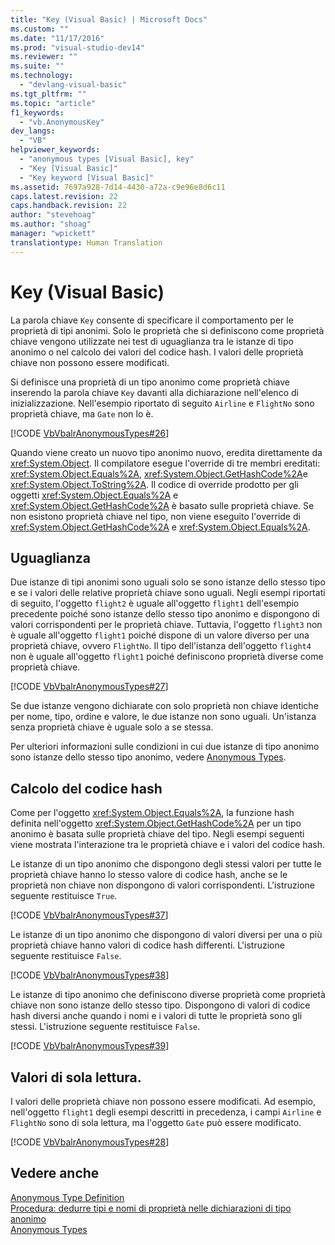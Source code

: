 ```yaml
---
title: "Key (Visual Basic) | Microsoft Docs"
ms.custom: ""
ms.date: "11/17/2016"
ms.prod: "visual-studio-dev14"
ms.reviewer: ""
ms.suite: ""
ms.technology: 
  - "devlang-visual-basic"
ms.tgt_pltfrm: ""
ms.topic: "article"
f1_keywords: 
  - "vb.AnonymousKey"
dev_langs: 
  - "VB"
helpviewer_keywords: 
  - "anonymous types [Visual Basic], key"
  - "Key [Visual Basic]"
  - "Key keyword [Visual Basic]"
ms.assetid: 7697a928-7d14-4430-a72a-c9e96e8d6c11
caps.latest.revision: 22
caps.handback.revision: 22
author: "stevehoag"
ms.author: "shoag"
manager: "wpickett"
translationtype: Human Translation
---
```

# Key (Visual Basic)
La parola chiave `Key` consente di specificare il comportamento per le proprietà di tipi anonimi.  Solo le proprietà che si definiscono come proprietà chiave vengono utilizzate nei test di uguaglianza tra le istanze di tipo anonimo o nel calcolo dei valori del codice hash.  I valori delle proprietà chiave non possono essere modificati.  
  
 Si definisce una proprietà di un tipo anonimo come proprietà chiave inserendo la parola chiave `Key` davanti alla dichiarazione nell'elenco di inizializzazione.  Nell'esempio riportato di seguito `Airline` e `FlightNo` sono proprietà chiave, ma `Gate` non lo è.  
  
 [!CODE [VbVbalrAnonymousTypes#26](../CodeSnippet/VS_Snippets_VBCSharp/VbVbalrAnonymousTypes#26)]  
  
 Quando viene creato un nuovo tipo anonimo nuovo, eredita direttamente da <xref:System.Object>.  Il compilatore esegue l'override di tre membri ereditati: <xref:System.Object.Equals%2A>, <xref:System.Object.GetHashCode%2A>e <xref:System.Object.ToString%2A>.  Il codice di override prodotto per gli oggetti <xref:System.Object.Equals%2A> e <xref:System.Object.GetHashCode%2A> è basato sulle proprietà chiave.  Se non esistono proprietà chiave nel tipo, non viene eseguito l'override di <xref:System.Object.GetHashCode%2A> e <xref:System.Object.Equals%2A>.  
  
## Uguaglianza  
 Due istanze di tipi anonimi sono uguali solo se sono istanze dello stesso tipo e se i valori delle relative proprietà chiave sono uguali.  Negli esempi riportati di seguito, l'oggetto `flight2` è uguale all'oggetto `flight1` dell'esempio precedente poiché sono istanze dello stesso tipo anonimo e dispongono di valori corrispondenti per le proprietà chiave.  Tuttavia, l'oggetto `flight3` non è uguale all'oggetto `flight1` poiché dispone di un valore diverso per una proprietà chiave, ovvero `FlightNo`.  Il tipo dell'istanza dell'oggetto `flight4` non è uguale all'oggetto `flight1` poiché definiscono proprietà diverse come proprietà chiave.  
  
 [!CODE [VbVbalrAnonymousTypes#27](../CodeSnippet/VS_Snippets_VBCSharp/VbVbalrAnonymousTypes#27)]  
  
 Se due istanze vengono dichiarate con solo proprietà non chiave identiche per nome, tipo, ordine e valore, le due istanze non sono uguali.  Un'istanza senza proprietà chiave è uguale solo a se stessa.  
  
 Per ulteriori informazioni sulle condizioni in cui due istanze di tipo anonimo sono istanze dello stesso tipo anonimo, vedere [Anonymous Types](../../../visual-basic/programming-guide/language-features/objects-and-classes/anonymous-types.md).  
  
## Calcolo del codice hash  
 Come per l'oggetto <xref:System.Object.Equals%2A>, la funzione hash definita nell'oggetto <xref:System.Object.GetHashCode%2A> per un tipo anonimo è basata sulle proprietà chiave del tipo.  Negli esempi seguenti viene mostrata l'interazione tra le proprietà chiave e i valori del codice hash.  
  
 Le istanze di un tipo anonimo che dispongono degli stessi valori per tutte le proprietà chiave hanno lo stesso valore di codice hash, anche se le proprietà non chiave non dispongono di valori corrispondenti.  L'istruzione seguente restituisce `True`.  
  
 [!CODE [VbVbalrAnonymousTypes#37](../CodeSnippet/VS_Snippets_VBCSharp/VbVbalrAnonymousTypes#37)]  
  
 Le istanze di un tipo anonimo che dispongono di valori diversi per una o più proprietà chiave hanno valori di codice hash differenti.  L'istruzione seguente restituisce `False`.  
  
 [!CODE [VbVbalrAnonymousTypes#38](../CodeSnippet/VS_Snippets_VBCSharp/VbVbalrAnonymousTypes#38)]  
  
 Le istanze di tipo anonimo che definiscono diverse proprietà come proprietà chiave non sono istanze dello stesso tipo.  Dispongono di valori di codice hash diversi anche quando i nomi e i valori di tutte le proprietà sono gli stessi.  L'istruzione seguente restituisce `False`.  
  
 [!CODE [VbVbalrAnonymousTypes#39](../CodeSnippet/VS_Snippets_VBCSharp/VbVbalrAnonymousTypes#39)]  
  
## Valori di sola lettura.  
 I valori delle proprietà chiave non possono essere modificati.  Ad esempio, nell'oggetto `flight1` degli esempi descritti in precedenza, i campi `Airline` e `FlightNo` sono di sola lettura, ma l'oggetto `Gate` può essere modificato.  
  
 [!CODE [VbVbalrAnonymousTypes#28](../CodeSnippet/VS_Snippets_VBCSharp/VbVbalrAnonymousTypes#28)]  
  
## Vedere anche  
 [Anonymous Type Definition](../../../visual-basic/programming-guide/language-features/objects-and-classes/anonymous-type-definition.md)   
 [Procedura: dedurre tipi e nomi di proprietà nelle dichiarazioni di tipo anonimo](../../../visual-basic/programming-guide/language-features/objects-and-classes/how-to-infer-property-names-and-types-in-anonymous-type-declarations.md)   
 [Anonymous Types](../../../visual-basic/programming-guide/language-features/objects-and-classes/anonymous-types.md)
